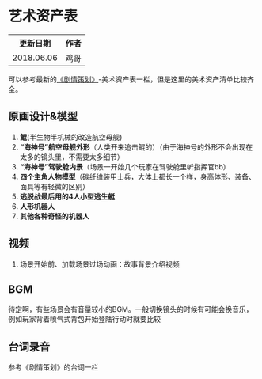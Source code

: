 # 艺术资产表

<table>
    <tr>
        <th>更新日期</th>
        <th>作者</th>
    </tr>
    <tr>
        <td align="center">2018.06.06</td>
        <td align="center">鸡哥</td>
    </tr>
</table>

可以参考最新的[《剧情策划》](../game/2018.06.05-剧情策划.md)-美术资产表一栏，但是这里的美术资产清单比较齐全。

## 原画设计&模型
1. **鲲**(半生物半机械的改造航空母舰)
2. **“海神号”航空母舰外形**（人类开来追击鲲的）（由于海神号的外形不会出现在太多的镜头里，不需要太多细节）
3. **“海神号”驾驶舱内景**（场景一开始几个玩家在驾驶舱里听指挥官bb）
4. **四个主角人物模型**（碳纤维装甲士兵，大体上都长一个样，身高体形、装备、面具等有轻微的区别）
5. **逃脱战最后用的4人小型逃生艇**
6. **人形机器人**
7. **其他各种奇怪的机器人**

## 视频
1. 场景开始前、加载场景过场动画：故事背景介绍视频

## BGM
待定啊，有些场景会有音量较小的BGM。一般切换镜头的时候有可能会换音乐，例如玩家背着喷气式背包开始登陆行动时就要比较

## 台词录音
参考《剧情策划》的台词一栏
